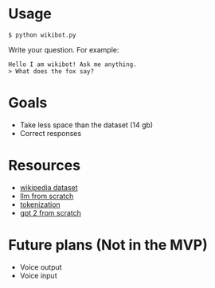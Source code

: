 # Usage
```
$ python wikibot.py
```
Write your question. For example:
```
Hello I am wikibot! Ask me anything.
> What does the fox say?
```

# Goals
- Take less space than the dataset (14 gb)
- Correct responses

# Resources
- [wikipedia dataset](https://github.com/GermanT5/wikipedia2corpus)
- [llm from scratch](https://m.youtube.com/watch?v=kCc8FmEb1nY&pp=ygUWYnVpbGQgbGxtIGZyb20gc2NyYXRjaA%3D%3D)
- [tokenization](https://www.youtube.com/watch?v=zduSFxRajkE)
- [gpt 2 from scratch](https://m.youtube.com/watch?v=l8pRSuU81PU)

# Future plans (Not in the MVP)
- Voice output
- Voice input

